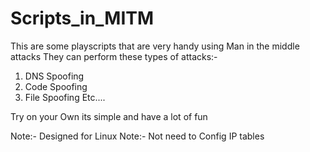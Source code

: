 # Scripts_in_MITM
This are some playscripts that are very handy using Man in the middle attacks
They can perform these types of attacks:-
1. DNS Spoofing
2. Code Spoofing
3. File Spoofing
Etc....

Try on your Own its simple and have a lot of fun

Note:- Designed for Linux
Note:- Not need to Config IP tables
